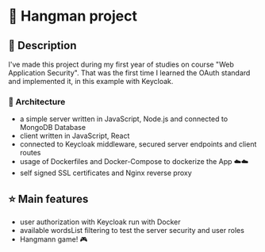 # :book: Hangman project

## :notebook: Description

I've made this project during my first year of studies on course "Web Application Security". That was the first time I learned the OAuth standard and implemented it, in this example with Keycloak.
### 🧰 Architecture
- a simple server written in JavaScript, Node.js and connected to MongoDB Database
- client written in JavaScript, React
- connected to Keycloak middleware, secured server endpoints and client routes
- usage of Dockerfiles and Docker-Compose to dockerize the App ☁️☁️
- self signed SSL certificates and Nginx reverse proxy

## :star: Main features
- user authorization with Keycloak run with Docker
- available wordsList filtering to test the server security and user roles
- Hangmann game! 🎮
